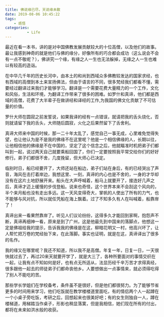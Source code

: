 ```yaml
---
title: 佛说缘已尽，天说缘未散
date: 2019-08-06 10:45:22
tags: 
    - 感悟
categories: 
          - Life
---
```

最近在看一本书，讲的是对中国佛教发展贡献较大的十位高僧，以及他们的故事。最让我感到神奇的就是他们与佛的缘分，好像所有的巧合都会成功（这么说会不会有一点不敬呢？），佛讲究一个缘，有缘之人一生也无法躲掉，无缘之人一生也难以有较高的造诣。

在中华几千年的历史长河中，由本土的和尚到西域众多佛教较发达的国家求经，也有西域的高僧到本土来宣扬佛法，但由于语言的不同，很多梵经我们都看不懂，需要经过翻译过来我们才能够学习。翻译是一个需要花费大量精力的一个工作，文化和风俗，生活和环境，为翻译工作带来了很多的困难。如罗什和真谛，他们都是西域的高僧，花费了大半辈子在做讲经和译经的工作,为我国的佛文化贡献了不可估量的价值。

罗什大师在圆寂之前发誓说，如果我译的经有一点错误，就请把我的舌头烧化，否则就请留下我的舌头，大师随后圆寂，火化之后果然留下了舌舍利。

真谛大师来中国的时候，那一二十年太乱了，感觉自己一事无成，心里难免觉得失望，也让他认为是不是我的佛缘不在这里呢？他是一个相信佛缘的人，长期以往，让他相信他的佛缘是不在中国的，坚定了这个信念之后，他就瞄准时机把弟子们都叫到一起，说过两天自己就要乘船回国了，你们一定要按照我平常交给你们的好好修行。弟子们都很不舍，几度挽留，但大师心已决定。

临别时日，船已经要开了，大师还站在船边，弟子们站在身后，有的已经哭出了声音，海风在击打着岸边，我想这里、一刻，真谛的内心也是不舍的，一身的才华却没有在这片土地舒展开来。船头在大声呼喊着，船马上就要开了，接连好几声之后，真谛才迈上缓慢的步伐登船。说来也奇怪，这个世界本来不会刮这个风向的，半个来月船也没有走出多远。这一天风变得奇大，掌帆的人使出了所有的力气，也不能够与风对抗，所以就任凭船在海上飘着。过了不知多久有人在叫喊着，船靠岸了！

真谛出来一看果然靠岸了。听见人们议论纷纷，这得多久才能回到家啊，抱怨声不断，真谛再细神一看，原来是到了广州，这是他最先到中国来的落脚点，他想这一定是佛祖给我的提示，告诉我我的佛缘是在这，柳暗花明又一村，他高兴坏了，让人帮忙把万卷的梵经抬下来，在此落脚。事实也证明，就是在这，真谛译出了很多的名作。

我的缘又在哪里呢？我还不知道，所以我不是高僧。年复一年，日复一日，一天很快就过去了，再过20来天就要开学了，就是大三了，各种所要面对的事情交织在一起，让我有点不知如何是好，也有点无所适从，法显历经千辛万苦才求得真经，很多跟他一起去的师徒弟子们都命丧他乡。人要想做出一点事情来，就必须得吃得了别人不能吃的苦。

那些学长学姐们在学校备考，条件虽不是很好，但是他们都很努力。为了能够节省更多的时间用来学习，他们吃饭就在教学楼楼道里面吃，有的情侣两个人一起蹲在一个小桌子旁吃饭，考研之后，回想起来也很美好吧；有的女生则独自一人，蹲在楼梯道，用梯踏当作桌子，形影也稍显落寞，但是我相信，她们现在所有的付出，都将在未来如洪水般的收获。

